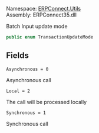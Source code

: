 
Namespace: [ERPConnect.Utils](index.md)  
Assembly: ERPConnect35.dll  

Batch Input update mode

```csharp
public enum TransactionUpdateMode
```

## Fields

`Asynchronous = 0` 

Asynchronous call



`Local = 2` 

The call will be processed locally



`Synchronous = 1` 

Synchronous call



